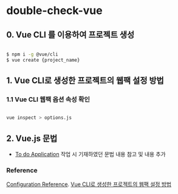 # double-check-vue


## 0. Vue CLI 를 이용하여 프로젝트 생성

```bash

$ npm i -g @vue/cli
$ vue create {project_name}

```

## 1. Vue CLI로 생성한 프로젝트의 웹팩 설정 방법

### 1.1 Vue CLI 웹팩 옵션 속성 확인

```bash

vue inspect > options.js

```

## 2. Vue.js 문법
- [To do Application](https://github.com/holabee/LearnVueJS/tree/main/to-do-application) 작업 시 기재하였던 문법 내용 참고 및 내용 추가







### Reference
[Configuration Reference](https://cli.vuejs.org/config/).
[Vue CLI로 생성한 프로젝트의 웹팩 설정 방법](https://joshua1988.github.io/vue-camp/webpack/project-setup.html#vue-cli%E1%84%85%E1%85%A9-%E1%84%89%E1%85%A2%E1%86%BC%E1%84%89%E1%85%A5%E1%86%BC%E1%84%92%E1%85%A1%E1%86%AB-%E1%84%91%E1%85%B3%E1%84%85%E1%85%A9%E1%84%8C%E1%85%A6%E1%86%A8%E1%84%90%E1%85%B3%E1%84%8B%E1%85%AA-%E1%84%8B%E1%85%B0%E1%86%B8%E1%84%91%E1%85%A2%E1%86%A8%E1%84%8B%E1%85%B4-%E1%84%80%E1%85%AA%E1%86%AB%E1%84%80%E1%85%A8)